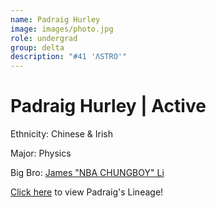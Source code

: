 ```yaml
---
name: Padraig Hurley
image: images/photo.jpg
role: undergrad
group: delta
description: "#41 'ΛSTRO'"
---
```


# Padraig Hurley | Active
Ethnicity: Chinese & Irish

Major: Physics

Big Bro: [James "NBA CHUNGBOY" Li](24jli)

[Click here](/ujis/10jta/) to view Padraig's Lineage!